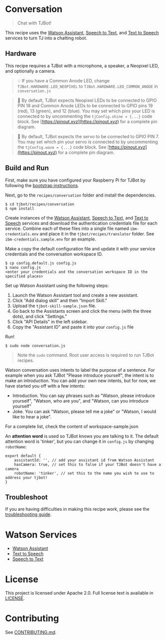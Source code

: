 # Conversation
> Chat with TJBot!

This recipe uses the [Watson Assistant](https://www.ibm.com/watson/services/conversation/), [Speech to Text](https://www.ibm.com/watson/services/speech-to-text/), and [Text to Speech](https://www.ibm.com/watson/services/text-to-speech/) services to turn TJ into a chatting robot.

## Hardware
This recipe requires a TJBot with a microphone, a speaker, a Neopixel LED, and optionally a camera.

> 💡 If you have a Common Anode LED, change `TJBot.HARDWARE.LED_NEOPIXEL` to `TJBot.HARDWARE.LED_COMMON_ANODE` in `conversation.js`

> 📌 By default, TJBot expects Neopixel LEDs to be connected to GPIO PIN 18 and Common Anode LEDs to be connected to GPIO pins 19 (red), 13 (green), and 12 (blue). You may set which pins your LED is connected to by uncommenting the `tjConfig.shine = {...}` code block. See [https://pinout.xyz](https://pinout.xyz) for a complete pin diagram.

> 👋 By default, TJBot expects the servo to be connected to GPIO PIN 7. You may set which pin your servo is connected to by uncommenting the `tjConfig.wave = {...}` code block. See [https://pinout.xyz](https://pinout.xyz) for a complete pin diagram.

## Build and Run
First, make sure you have configured your Raspberry Pi for TJBot by following the [bootstrap instructions](https://github.com/ibmtjbot/tjbot/tree/master/bootstrap).

Next, go to the `recipes/conversation` folder and install the dependencies.

    $ cd tjbot/recipes/conversation
    $ npm install

Create instances of the [Watson Assistant](https://www.ibm.com/watson/services/conversation/), [Speech to Text](https://www.ibm.com/watson/services/speech-to-text/), and [Text to Speech](https://www.ibm.com/watson/services/text-to-speech/) services and download the authentication credentials file for each service. Combine each of these files into a single file named `ibm-credentials.env` and place it in the `tjbot/recipes/translator` folder. See `ibm-credentials.sample.env` for an example.

Make a copy the default configuration file and update it with your service credentials and the conversation workspace ID.

    $ cp config.default.js config.js
    $ nano config.js
    <enter your credentials and the conversation workspace ID in the specified places>

Set up Watson Assistant using the following steps:

1. Launch the Watson Assistant tool and create a new assistant.
2. Click "Add dialog skill" and then "Import Skill."
3. Upload the `tjbot-skill-sample.json` file.
4. Go back to the Assistants screen and click the menu (with the three dots), and click "Settings."
5. Click "API Details" in the left sidebar.
6. Copy the "Assistant ID" and paste it into your `config.js` file

Run!

    $ sudo node conversation.js

> Note the `sudo` command. Root user access is required to run TJBot recipes.

Watson conversation uses intents to label the purpose of a sentence. For example when you ask TJBot "Please introduce yourself", the intent is to make an introduction. You can add your own new intents, but for now, we have started you off with a few intents:

- Introduction. You can say phrases such as "Watson, please introduce yourself", "Watson, who are you", and "Watson, can you introduce yourself"
- Joke. You can ask "Watson, please tell me a joke" or "Watson, I would like to hear a joke".

For a complete list, check the content of workspace-sample.json

An **attention word** is used so TJBot knows you are talking to it. The default attention word is 'tinker', but you can change it in `config.js` by changing `robotName`:

    export default {
        assistantId: '', // add your assistant id from Watson Assistant
        hasCamera: true, // set this to false if your TJBot doesn't have a camera
        robotName: 'tinker', // set this to the name you wish to use to address your tjbot!
    }

## Troubleshoot
If you are having difficulties in making this recipe work, please see the [troubleshooting guide](../../TROUBLESHOOTING.md).

# Watson Services
- [Watson Assistant](https://www.ibm.com/watson/services/conversation/)
- [Text to Speech](https://www.ibm.com/watson/services/text-to-speech/)
- [Speech to Text](https://www.ibm.com/watson/services/speech-to-text/)

# License
This project is licensed under Apache 2.0. Full license text is available in [LICENSE](../../LICENSE).

# Contributing
See [CONTRIBUTING.md](../../CONTRIBUTING.md).

